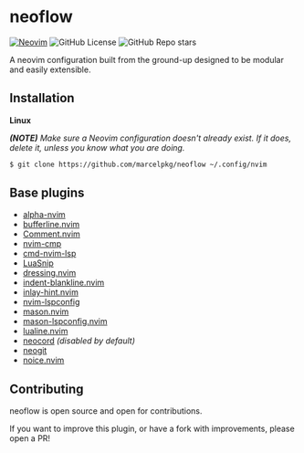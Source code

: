 # neoflow
[![Neovim](https://img.shields.io/badge/Neovim-57A143?logo=neovim&logoColor=fff)](#)
![GitHub License](https://img.shields.io/github/license/mpschorr/GenKore)
![GitHub Repo stars](https://img.shields.io/github/stars/marcelpkg/neoflow)

A neovim configuration built from the ground-up designed to be modular and easily extensible.

## Installation

**Linux**

***(NOTE)*** *Make sure a Neovim configuration doesn't already exist. If it does, delete it, unless you know what you are doing.*
```bash
$ git clone https://github.com/marcelpkg/neoflow ~/.config/nvim
```

## Base plugins
- [alpha-nvim](https://github.com/goolord/alpha-nvim)
- [bufferline.nvim](https://github.com/akinsho/bufferline.nvim)
- [Comment.nvim](https://github.com/numToStr/Comment.nvim)
- [nvim-cmp](https://github.com/hrsh7th/nvim-cmp)
- [cmd-nvim-lsp](https://github.com/hrsh7th/cmp-nvim-lsp)
- [LuaSnip](https://github.com/L3MON4D3/LuaSnip)
- [dressing.nvim](https://github.com/stevearc/dressing.nvim)
- [indent-blankline.nvim](https://github.com/lukas-reineke/indent-blankline.nvim)
- [inlay-hint.nvim](https://github.com/felpafel/inlay-hint.nvim)
- [nvim-lspconfig](https://github.com/neovim/nvim-lspconfig)
- [mason.nvim](https://github.com/felpafel/williamboman/mason.nvim)
- [mason-lspconfig.nvim](https://github.com/felpafel/williamboman/mason-lspconfig.nvim)
- [lualine.nvim](https://github.com/nvim-lualine/lualine.nvim)
- [neocord](https://github.com/IogaMaster/neocord) *(disabled by default)*
- [neogit](https://github.com/NeogitOrg/neogit)
- [noice.nvim](https://github.com/folke/noice.nvim)

## Contributing

neoflow is open source and open for contributions.

If you want to improve this plugin, or have a fork with improvements, please open a PR!
